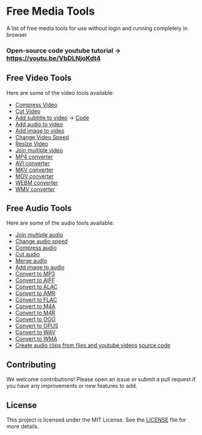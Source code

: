 # Free Media Tools
A list of free media tools for use without login and running completely in browser

### Open-source code youtube tutorial -> https://youtu.be/VbDLNjoKdt4

## Free Video Tools

Here are some of the video tools available:

- [Compress Video](https://tools.vadoo.tv/compress-video)
- [Cut Video](https://tools.vadoo.tv/cut-video)
- [Add subtitle to video](https://tools.vadoo.tv/add-subtitle-to-video) -> [Code](https://github.com/Anil-matcha/Free-Video-Tools/blob/main/Hardcode_subtitles_on_video.ipynb)
- [Add audio to video](https://tools.vadoo.tv/add-audio-to-video)
- [Add image to video](https://tools.vadoo.tv/add-image-to-video)
- [Change Video Speed](https://tools.vadoo.tv/change-video-speed)
- [Resize Video](https://tools.vadoo.tv/resize-video)
- [Join multiple video](https://tools.vadoo.tv/merge-video)
- [MP4 converter](https://tools.vadoo.tv/mp4-converter)
- [AVI converter](https://tools.vadoo.tv/avi-converter)
- [MKV converter](https://tools.vadoo.tv/mkv-converter)
- [MOV converter](https://tools.vadoo.tv/mov-converter)
- [WEBM converter](https://tools.vadoo.tv/webm-converter)
- [WMV converter](https://tools.vadoo.tv/wmv-converter)

## Free Audio Tools

Here are some of the audio tools available:

- [Join multiple audio](https://tools.vadoo.tv/merge-audio)
- [Change audio speed](https://tools.vadoo.tv/change-audio-speed)
- [Compress audio](https://tools.vadoo.tv/compress-audio)
- [Cut audio](https://tools.vadoo.tv/cut-audio)
- [Merge audio](https://tools.vadoo.tv/merge-audio)
- [Add image to audio](https://tools.vadoo.tv/add-image-to-audio)
- [Convert to MP3](https://tools.vadoo.tv/audio-converter/mp3-converter)
- [Convert to AIFF](https://tools.vadoo.tv/audio-converter/aiff-converter)
- [Convert to ALAC](https://tools.vadoo.tv/audio-converter/alac-converter)
- [Convert to AMR](https://tools.vadoo.tv/audio-converter/amr-converter)
- [Convert to FLAC](https://tools.vadoo.tv/audio-converter/flac-converter)
- [Convert to M4A](https://tools.vadoo.tv/audio-converter/m4a-converter)
- [Convert to M4R](https://tools.vadoo.tv/audio-converter/m4r-converter)
- [Convert to OGG](https://tools.vadoo.tv/audio-converter/ogg-converter)
- [Convert to OPUS](https://tools.vadoo.tv/audio-converter/opus-converter)
- [Convert to WAV](https://tools.vadoo.tv/audio-converter/wav-converter)
- [Convert to WMA](https://tools.vadoo.tv/audio-converter/wma-converter)
- [Create audio clips from files and youtube videos](https://katana.tldl.pro/) [source code](https://github.com/callmephilip/katana)

## Contributing

We welcome contributions! Please open an issue or submit a pull request if you have any improvements or new features to add.

## License

This project is licensed under the MIT License. See the [LICENSE](LICENSE) file for more details.
